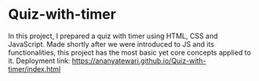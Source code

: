 # Quiz-with-timer
In this project, I prepared a quiz with timer using HTML, CSS and JavaScript. Made shortly after we were introduced to JS and its functionalities, this project has the most basic yet core concepts applied to it.
Deployment link: https://ananyatewari.github.io/Quiz-with-timer/index.html
